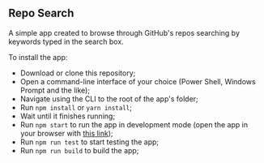 ## Repo Search
A simple app created to browse through GitHub's repos searching by keywords typed in the search box.

To install the app:
- Download or clone this repository;
- Open a command-line interface of your choice (Power Shell, Windows Prompt and the like);
- Navigate using the CLI to the root of the app's folder;
- Run `npm install` or `yarn install`;
- Wait until it finishes running;
- Run `npm start` to run the app in development mode (open the app in your browser with [this link](http://localhost:3000));
- Run `npm run test` to start testing the app;
- Run `npm run build` to build the app;
